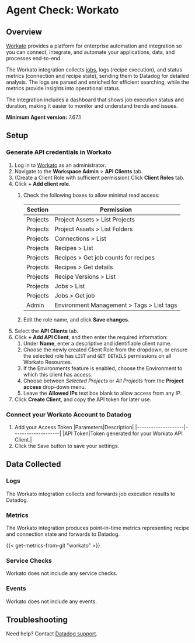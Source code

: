 # Agent Check: Workato

## Overview


[Workato][1] provides a platform for enterprise automation and integration so you can connect, integrate,
and automate your applications, data, and processes end-to-end.

The Workato integration collects [jobs](https://docs.workato.com/en/recipes/jobs.html#viewing-job-reports), logs
(recipe execution), and status metrics (connection and recipe state), sending them to Datadog for detailed analysis.
The logs are parsed and enriched for efficient searching, while the metrics provide insights into operational status.

The integration includes a dashboard that shows job execution status and duration, making it easier to monitor and
understand trends and issues.

**Minimum Agent version:** 7.67.1

## Setup

### Generate API credentials in Workato

1. Log in to [Workato][2] as an administrator.
2. Navigate to the **Workspace Admin** > **API Clients** tab.
3. (Create a Client Role with sufficient permission) Click **Client Roles** tab.
4. Click **+ Add client role**.
   1. Check the following boxes to allow minimal read access:
   
        | Section  | Permission                                |
        |----------|-------------------------------------------|
        | Projects | Project Assets > List Projects            |
        | Projects | Project Assets > List Folders             |
        | Projects | Connections > List                        |
        | Projects | Recipes > List                            |
        | Projects | Recipes > Get job counts for recipes      |
        | Projects | Recipes > Get details                     |
        | Projects | Recipe Versions > List                    |
        | Projects | Jobs > List                               |
        | Projects | Jobs > Get job                            |
        | Admin    | Environment Management > Tags > List tags |
   2. Edit the role name, and click **Save changes**.
7. Select the **API Clients** tab.
8. Click **+ Add API Client**, and then enter the required information:
   1. Under **Name**, enter a descriptive and identifiable client name.
   2. Choose the newly created Client Role from the dropdown, or ensure the selected role has `LIST` and `GET DETAILS` permissions on all Workato Resources.
   3. If the Environments feature is enabled, choose the Environment to which this client has access.
   4. Choose between _Selected Projects_ or _All Projects_ from the **Project access** drop-down menu.
   5. Leave the **Allowed IPs** text box blank to allow access from any IP.
14. Click **Create Client**, and copy the API token for later use.

### Connect your Workato Account to Datadog

1. Add your Access Token
    |Parameters|Description|
    |--------------------|--------------------|
    |API Token|Token generated for your Workato API Client.|
2. Click the Save button to save your settings.

## Data Collected

### Logs

The Workato integration collects and forwards job execution results to Datadog.

### Metrics

The Workato integration produces point-in-time metrics representing recipe and connection state and forwards to Datadog.

{{< get-metrics-from-git "workato" >}}

### Service Checks

Workato does not include any service checks.

### Events

Workato does not include any events.

## Troubleshooting

Need help? Contact [Datadog support][3].

[1]: https://www.workato.com
[2]: https://app.workato.com/users/sign_in
[3]: https://app.datadoghq.com/account/settings/agent/latest

